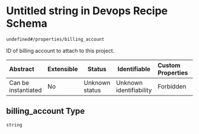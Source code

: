 # Untitled string in Devops Recipe Schema

```txt
undefined#/properties/billing_account
```

ID of billing account to attach to this project.


| Abstract            | Extensible | Status         | Identifiable            | Custom Properties | Additional Properties | Access Restrictions | Defined In                                                        |
| :------------------ | ---------- | -------------- | ----------------------- | :---------------- | --------------------- | ------------------- | ----------------------------------------------------------------- |
| Can be instantiated | No         | Unknown status | Unknown identifiability | Forbidden         | Allowed               | none                | [devops.schema.json\*](devops.schema.json "open original schema") |

## billing_account Type

`string`
